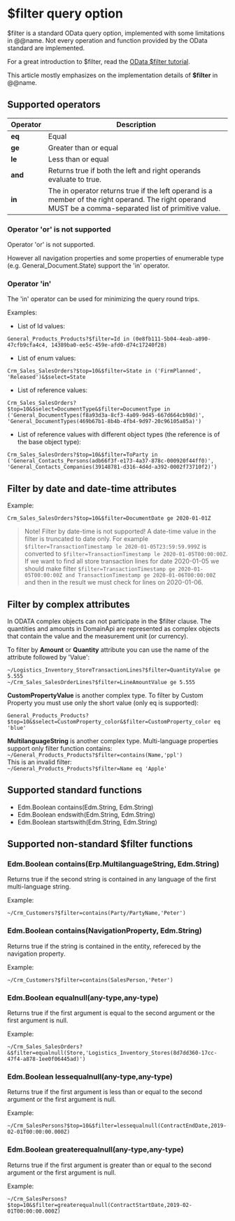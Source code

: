 # **$filter** query option

$filter is a standard OData query option, implemented with some limitations in @@name.
Not every operation and function provided by the OData standard are implemented.

For a great introduction to $filter, read the [OData $filter tutorial](https://www.odata.org/getting-started/basic-tutorial/#filter).

This article mostly emphasizes on the implementation details of **$filter** in @@name.

## Supported operators

Operator | Description
---------|------------
**eq** | Equal
**ge** | Greater than or equal
**le** | Less than or equal
**and** | Returns true if both the left and right operands evaluate to true.
**in** | The in operator returns true if the left operand is a member of the right operand. The right operand MUST be a comma-separated list of primitive value.

### Operator 'or' is not supported

Operator 'or' is not supported.

However all navigation properties and some properties of enumerable type (e.g. General_Document.State) support the 'in' operator.

### Operator 'in'

The 'in' operator can be used for minimizing the query round trips.

Examples:

* List of Id values:

```odata
General_Products_Products?$filter=Id in (0e8fb111-5b04-4eab-a890-47cfb9cfa4c4, 14389ba0-ee5c-459e-afd0-d74c17240f28)
```

* List of enum values:

```odata
Crm_Sales_SalesOrders?$top=10&$filter=State in ('FirmPlanned', 'Released')&$select=State
```

* List of reference values:

```odata
Crm_Sales_SalesOrders?$top=10&$select=DocumentType&$filter=DocumentType in ('General_DocumentTypes(f8a93d3a-8cf3-4a09-9d45-667d664cb98d)', 'General_DocumentTypes(469b67b1-8b4b-4fb4-9d97-20c96105a85a)')
```

* List of reference values with different object types (the reference is of the base object type):

```odata
Crm_Sales_SalesOrders?$top=10&$filter=ToParty in ('General_Contacts_Persons(adb66f3f-e173-4a37-878c-000920f44ff0)', 'General_Contacts_Companies(39148781-d316-4d4d-a392-0002f73710f2)')
```

## Filter by date and date-time attributes

Example:
```odata
Crm_Sales_SalesOrders?$top=10&$filter=DocumentDate ge 2020-01-01Z
```

>Note!
>Filter by date-time is not supported! A date-time value in the filter is truncated to date only. For example `$filter=TransactionTimestamp le 2020-01-05T23:59:59.999Z` is converted to `$filter=TransactionTimestamp le 2020-01-05T00:00:00Z`. 
> If we want to find all store transaction lines for date 2020-01-05 we should make filter `$filter=TransactionTimestamp ge 2020-01-05T00:00:00Z and TransactionTimestamp ge 2020-01-06T00:00:00Z` and then in the result we must check for lines on 2020-01-06.

## Filter by complex attributes

In ODATA complex objects can not participate in the $filter clause.
The quantities and amounts in DomainApi are represented as complex objects that contain the value and the measurement unit (or currency).

To filter by **Amount** or **Quantity** attribute you can use the name of the attribute followed by 'Value':  
```
~/Logistics_Inventory_StoreTransactionLines?$filter=QuantityValue ge 5.555  
~/Crm_Sales_SalesOrderLines?$filter=LineAmountValue ge 5.555 
```  

**CustomPropertyValue** is another complex type.
To filter by Custom Property you must use only the short value (only eq is supported):
```
General_Products_Products?$top=10&$select=CustomProperty_color&$filter=CustomProperty_color eq 'blue'
```

**MultilanguageString** is another complex type. 
Multi-language properties support only filter function contains:  
`~/General_Products_Products?$filter=contains(Name,'ppl')`  
This is an invalid filter:  
`~/General_Products_Products?$filter=Name eq 'Apple'`  


## Supported standard functions

* Edm.Boolean contains(Edm.String, Edm.String)
* Edm.Boolean endswith(Edm.String, Edm.String)
* Edm.Boolean startswith(Edm.String, Edm.String)

## Supported non-standard $filter functions

### Edm.Boolean contains(Erp.MultilanguageString, Edm.String) 

Returns true if the second string is contained in any language of the first multi-language string.

Example: 
```odata
~/Crm_Customers?$filter=contains(Party/PartyName,'Peter')
```

### Edm.Boolean contains(NavigationProperty, Edm.String) 

Returns true if the string is contained in the entity, refereced by the navigation property.

Example: 
```odata
~/Crm_Customers?$filter=contains(SalesPerson,'Peter')
```

### Edm.Boolean equalnull(any-type,any-type) 

Returns true if the first argument is equal to the second argument or the first argument is null.

Example: 
```odata
~/Crm_Sales_SalesOrders?&$filter=equalnull(Store,'Logistics_Inventory_Stores(8d7dd360-17cc-47f4-a878-1ee0f06445ad)')
```

### Edm.Boolean lessequalnull(any-type,any-type) 

Returns true if the first argument is less than or equal to the second argument or the first argument is null.

Example: 

```odata
~/Crm_SalesPersons?$top=10&$filter=lessequalnull(ContractEndDate,2019-02-01T00:00:00.000Z)
```

### Edm.Boolean greaterequalnull(any-type,any-type)

Returns true if the first argument is greater than or equal to the second argument or the first argument is null.

Example: 

```odata
~/Crm_SalesPersons?$top=10&$filter=greaterequalnull(ContractStartDate,2019-02-01T00:00:00.000Z)
```
